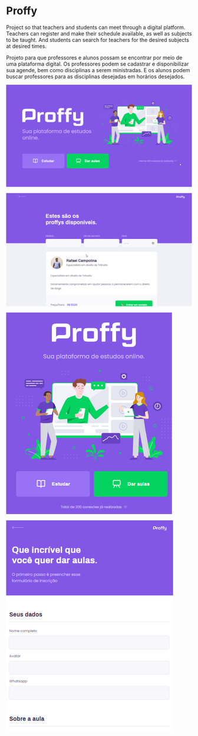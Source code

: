 # Proffy

Project so that teachers and students can meet through a digital platform. Teachers can register and make their schedule available, as well as subjects to be taught. And students can search for teachers for the desired subjects at desired times.

Projeto para que professores e alunos possam se encontrar por meio de uma plataforma digital. Os professores podem se cadastrar e disponibilizar sua agende, bem como disciplinas a serem ministradas. E os alunos podem buscar professores para as disciplinas desejadas em horários desejados.

![image of main screen for Desktop](web/public/prints/01.png)


![image of studies screen for Desktop](web/public/prints/02.png)


![image of main screen for mobile](web/public/prints/03.png)


![image of classes screen for mobile](web/public/prints/04.png)
